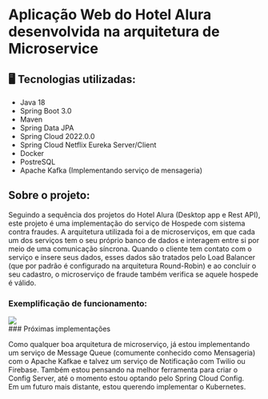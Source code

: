 # Aplicação Web do Hotel Alura desenvolvida na arquitetura de Microservice

## 🖥️ Tecnologias utilizadas:
* Java 18
* Spring Boot 3.0
* Maven
* Spring Data JPA
* Spring Cloud 2022.0.0
* Spring Cloud Netflix Eureka Server/Client
* Docker
* PostreSQL
* Apache Kafka (Implementando serviço de mensageria)

## Sobre o projeto:
Seguindo a sequência dos projetos do Hotel Alura (Desktop app e Rest API), este projeto é uma implementação do serviço de Hospede com sistema contra fraudes.
A arquitetura utilizada foi a de microserviços, em que cada um dos serviços tem o seu próprio banco de dados e interagem entre si por meio de uma comunicação síncrona.
Quando o cliente tem contato com o serviço e insere seus dados, esses dados são tratados pelo Load Balancer (que por padrão é configurado na arquitetura Round-Robin) e ao concluir o seu cadastro, o microserviço de fraude também verifica se aquele hospede é válido.
<br>
### Exemplificação de funcionamento:
<img src="https://user-images.githubusercontent.com/86692306/210026729-79fd737d-7eac-4e65-a023-debe86068da0.png" />

<br>
### Próximas implementações

Como qualquer boa arquitetura de microserviço, já estou implementando um serviço de Message Queue (comumente conhecido como Mensageria) com o Apache Kafkae e talvez um serviço de Notificação com Twilio ou Firebase. Também estou pensando na melhor ferramenta para criar o Config Server, até o momento estou optando pelo Spring Cloud Config.
<br>
Em um futuro mais distante, estou querendo implementar o Kubernetes.
